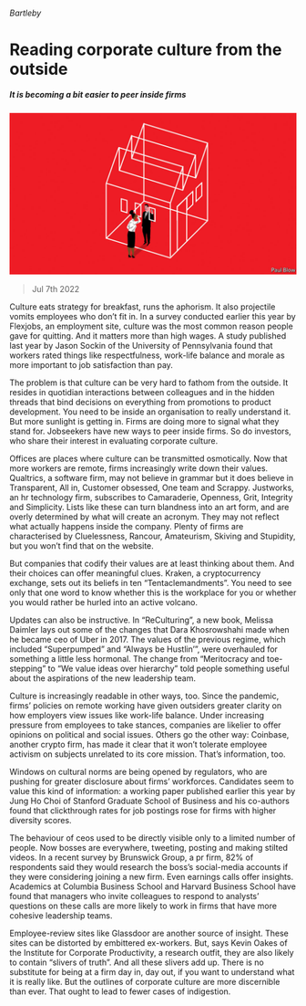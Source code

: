 ###### Bartleby

# Reading corporate culture from the outside 

##### It is becoming a bit easier to peer inside firms 

![image](images/20220709_WBD003.jpg) 

> Jul 7th 2022 

Culture eats strategy for breakfast, runs the aphorism. It also projectile vomits employees who don’t fit in. In a survey conducted earlier this year by Flexjobs, an employment site, culture was the most common reason people gave for quitting. And it matters more than high wages. A study published last year by Jason Sockin of the University of Pennsylvania found that workers rated things like respectfulness, work-life balance and morale as more important to job satisfaction than pay. 

The problem is that culture can be very hard to fathom from the outside. It resides in quotidian interactions between colleagues and in the hidden threads that bind decisions on everything from promotions to product development. You need to be inside an organisation to really understand it. But more sunlight is getting in. Firms are doing more to signal what they stand for. Jobseekers have new ways to peer inside firms. So do investors, who share their interest in evaluating corporate culture.

Offices are places where culture can be transmitted osmotically. Now that more workers are remote, firms increasingly write down their values. Qualtrics, a software firm, may not believe in grammar but it does believe in Transparent, All in, Customer obsessed, One team and Scrappy. Justworks, an hr technology firm, subscribes to Camaraderie, Openness, Grit, Integrity and Simplicity. Lists like these can turn blandness into an art form, and are overly determined by what will create an acronym. They may not reflect what actually happens inside the company. Plenty of firms are characterised by Cluelessness, Rancour, Amateurism, Skiving and Stupidity, but you won’t find that on the website. 

But companies that codify their values are at least thinking about them. And their choices can offer meaningful clues. Kraken, a cryptocurrency exchange, sets out its beliefs in ten “Tentaclemandments”. You need to see only that one word to know whether this is the workplace for you or whether you would rather be hurled into an active volcano. 

Updates can also be instructive. In “ReCulturing”, a new book, Melissa Daimler lays out some of the changes that Dara Khosrowshahi made when he became ceo of Uber in 2017. The values of the previous regime, which included “Superpumped” and “Always be Hustlin’”, were overhauled for something a little less hormonal. The change from “Meritocracy and toe-stepping” to “We value ideas over hierarchy” told people something useful about the aspirations of the new leadership team. 

Culture is increasingly readable in other ways, too. Since the pandemic, firms’ policies on remote working have given outsiders greater clarity on how employers view issues like work-life balance. Under increasing pressure from employees to take stances, companies are likelier to offer opinions on political and social issues. Others go the other way: Coinbase, another crypto firm, has made it clear that it won’t tolerate employee activism on subjects unrelated to its core mission. That’s information, too.

Windows on cultural norms are being opened by regulators, who are pushing for greater disclosure about firms’ workforces. Candidates seem to value this kind of information: a working paper published earlier this year by Jung Ho Choi of Stanford Graduate School of Business and his co-authors found that clickthrough rates for job postings rose for firms with higher diversity scores. 

The behaviour of ceos used to be directly visible only to a limited number of people. Now bosses are everywhere, tweeting, posting and making stilted videos. In a recent survey by Brunswick Group, a pr firm, 82% of respondents said they would research the boss’s social-media accounts if they were considering joining a new firm. Even earnings calls offer insights. Academics at Columbia Business School and Harvard Business School have found that managers who invite colleagues to respond to analysts’ questions on these calls are more likely to work in firms that have more cohesive leadership teams. 

Employee-review sites like Glassdoor are another source of insight. These sites can be distorted by embittered ex-workers. But, says Kevin Oakes of the Institute for Corporate Productivity, a research outfit, they are also likely to contain “slivers of truth”. And all these slivers add up. There is no substitute for being at a firm day in, day out, if you want to understand what it is really like. But the outlines of corporate culture are more discernible than ever. That ought to lead to fewer cases of indigestion.






